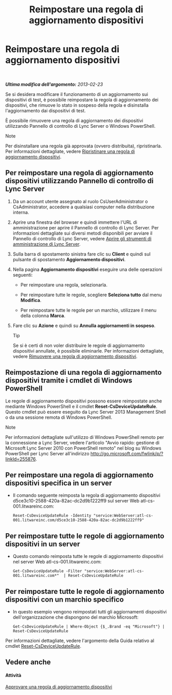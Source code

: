 ﻿---
title: Reimpostare una regola di aggiornamento dispositivi
TOCTitle: Reimpostare una regola di aggiornamento dispositivi
ms:assetid: d1f597e7-dffd-4756-af07-10613a5d8729
ms:mtpsurl: https://technet.microsoft.com/it-it/library/JJ994069(v=OCS.15)
ms:contentKeyID: 52062317
ms.date: 08/24/2015
mtps_version: v=OCS.15
ms.translationtype: HT
---

# Reimpostare una regola di aggiornamento dispositivi

 

_**Ultima modifica dell'argomento:** 2013-02-23_

Se si desidera modificare il funzionamento di un aggiornamento sui dispositivi di test, è possibile reimpostare la regola di aggiornamento dei dispositivi, che rimuove lo stato in sospeso della regola e disinstalla l'aggiornamento dai dispositivi di test.

È possibile rimuovere una regola di aggiornamento dei dispositivi utilizzando Pannello di controllo di Lync Server o Windows PowerShell.


> [!NOTE]
> Per disinstallare una regola già approvata (ovvero distribuita), ripristinarla. Per informazioni dettagliate, vedere <A href="lync-server-2013-restore-a-device-update-rule.md">Ripristinare una regola di aggiornamento dispositivi</A>.



## Per reimpostare una regola di aggiornamento dispositivi utilizzando Pannello di controllo di Lync Server

1.  Da un account utente assegnato al ruolo CsUserAdministrator o CsAdministrator, accedere a qualsiasi computer nella distribuzione interna.

2.  Aprire una finestra del browser e quindi immettere l'URL di amministrazione per aprire il Pannello di controllo di Lync Server. Per informazioni dettagliate sui diversi metodi disponibili per avviare il Pannello di controllo di Lync Server, vedere [Aprire gli strumenti di amministrazione di Lync Server](lync-server-2013-open-lync-server-administrative-tools.md).

3.  Sulla barra di spostamento sinistra fare clic su **Client** e quindi sul pulsante di spostamento **Aggiornamento dispositivi**.

4.  Nella pagina **Aggiornamento dispositivi** eseguire una delle operazioni seguenti:
    
      - Per reimpostare una regola, selezionarla.
    
      - Per reimpostare tutte le regole, scegliere **Seleziona tutto** dal menu **Modifica**.
    
      - Per reimpostare tutte le regole per un marchio, utilizzare il menu della colonna **Marca**.

5.  Fare clic su **Azione** e quindi su **Annulla aggiornamenti in sospeso**.
    
    > [!TIP]  
    > Se si è certi di non voler distribuire le regole di aggiornamento dispositivi annullate, è possibile eliminarle. Per informazioni dettagliate, vedere <a href="lync-server-2013-remove-a-device-update-rule.md">Rimuovere una regola di aggiornamento dispositivi</a>.

## Reimpostazione di una regola di aggiornamento dispositivi tramite i cmdlet di Windows PowerShell

Le regole di aggiornamento dispositivi possono essere reimpostate anche mediante Windows PowerShell e il cmdlet **Reset-CsDeviceUpdateRule**. Questo cmdlet può essere eseguito da Lync Server 2013 Management Shell o da una sessione remota di Windows PowerShell.


> [!NOTE]
> Per informazioni dettagliate sull'utilizzo di Windows PowerShell remoto per la connessione a Lync Server, vedere l'articolo "Avvio rapido: gestione di Microsoft Lync Server 2010 con PowerShell remoto" nel blog su Windows PowerShell per Lync Server all'indirizzo <A href="http://go.microsoft.com/fwlink/p/?linkid=255876">http://go.microsoft.com/fwlink/p/?linkId=255876</A>.



## Per reimpostare una regola di aggiornamento dispositivi specifica in un server

  - Il comando seguente reimposta la regola di aggiornamento dispositivi d5ce3c10-2588-420a-82ac-dc2d9b1222ff9 sul server Web atl-cs-001.litwareinc.com:
    
        Reset-CsDeviceUpdateRule -Identity "service:WebServer:atl-cs-001.litwareinc.com/d5ce3c10-2588-420a-82ac-dc2d9b1222ff9"

## Per reimpostare tutte le regole di aggiornamento dispositivi in un server

  - Questo comando reimposta tutte le regole di aggiornamento dispositivi nel server Web atl-cs-001.litwareinc.com:
    
        Get-CsDeviceUpdateRule -Filter "service:WebServer:atl-cs-001.litwareinc.com*"  | Reset-CsDeviceUpdateRule

## Per reimpostare tutte le regole di aggiornamento dispositivi con un marchio specifico

  - In questo esempio vengono reimpostati tutti gli aggiornamenti dispositivi dell'organizzazione che dispongono del marchio Microsoft:
    
        Get-CsDeviceUpdateRule | Where-Object {$_.Brand -eq "Microsoft"} | Reset-CsDeviceUpdateRule

Per informazioni dettagliate, vedere l'argomento della Guida relativo al cmdlet [Reset-CsDeviceUpdateRule](https://docs.microsoft.com/en-us/powershell/module/skype/Reset-CsDeviceUpdateRule).

## Vedere anche

#### Attività

[Approvare una regola di aggiornamento dispositivi](lync-server-2013-approve-a-device-update-rule.md)


